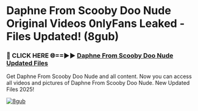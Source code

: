 # Daphne From Scooby Doo Nude Original Videos 0nlyFans Leaked - Files Updated! (8gub)

<h3>🔴 CLICK HERE 🌐==►► <a href="https://tinyurl.com/52m3yx9h" rel="nofollow">Daphne From Scooby Doo Nude Updated Files</a></h3>

Get Daphne From Scooby Doo Nude and all content. Now you can access all videos and pictures of Daphne From Scooby Doo Nude. New Updated Files 2025!

[![8gub](https://i.imgur.com/TnHtlc8.gif)](https://tinyurl.com/52m3yx9h)
